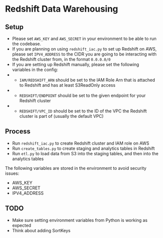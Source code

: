 Redshift Data Warehousing
=========================

Setup
-----
- Please set `AWS_KEY` and `AWS_SECRET` in your environment to be able to run the codebase.
- If you are planning on using `redshift_iac.py` to set up Redshift on AWS, please set `IPV4_ADDRESS` to the CIDR you are going to be interacting with the Redshift cluster from, in the format `0.0.0.0/0`
- If you are setting up Redshift manually, please set the following  variables in the config:
- - `IAM/REDSHIFT_ARN` should be set to the IAM Role Arn that is attached to Redshift and has at least S3ReadOnly access
- - `REDSHIFT/ENDPOINT` should be set to the given endpoint for your Redshift cluster
- - `REDSHIFT/VPC_ID` should be set to the ID of the VPC the Redshift cluster is part of (usually the default VPC)

Process
-------

- Run `redshift_iac.py` to create Redshift cluster and IAM role on AWS
- Run `create_tables.py` to create staging and analytics tables in Redshift
- Run `etl.py` to load data from S3 into the staging tables, and then into the analytics tables



The following variables are stored in the environment to avoid security issues:
- AWS_KEY
- AWS_SECRET
- IPV4_ADDRESS

TODO
----
- Make sure setting environment variables from Python is working as expected
- Think about adding SortKeys
